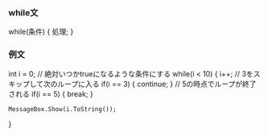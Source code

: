 ### while文
while(条件)
{
    処理;
}
### 例文
int i = 0;
// 絶対いつかtrueになるような条件にする
while(i < 10)
{
    i++;
    // 3をスキップして次のループに入る
    if(i == 3)
    {
        continue;
    }
    // 5の時点でループが終了される
    if(i == 5)
    {
        break;
    }

    MessageBox.Show(i.ToString());
}